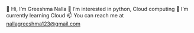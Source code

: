 👋 Hi, I’m Greeshma Nalla
👀 I’m interested in python, Cloud computing
🌱 I’m currently learning Cloud
📫 You can reach me at nallagreeshma123@gmail.com

<!---
Greeshmanalla/Greeshmanalla is a ✨ special ✨ repository because its `README.md` (this file) appears on your GitHub profile.
You can click the Preview link to take a look at your changes.
--->
